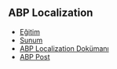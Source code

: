 ## ABP Localization

- [Eğitim]()
- [Sunum](https://bit.ly/abp-localization)
- [ABP Localization Dokümanı](https://docs.abp.io/en/abp/latest/Localization)
- [ABP Post]()
